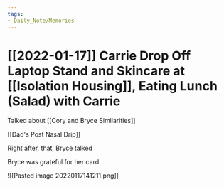 ```yaml
---
tags:
- Daily_Note/Memories
---
```


# [[2022-01-17]] Carrie Drop Off Laptop Stand and Skincare at [[Isolation Housing]], Eating Lunch (Salad) with Carrie



Talked about [[Cory and Bryce Similarities]]

[[Dad's Post Nasal Drip]]

Right after, that, Bryce talked

Bryce was grateful for her card

![[Pasted image 20220117141211.png]]